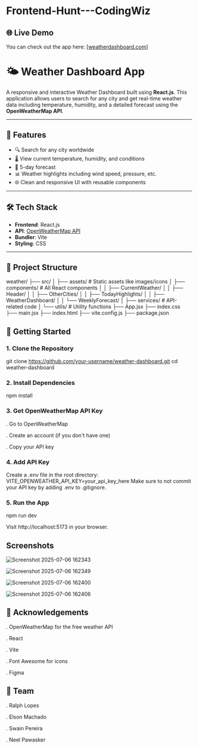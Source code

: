 # Frontend-Hunt---CodingWiz

## 🌐 Live Demo

You can check out the app here: [[weatherdashboard.com](https://codingwizweatherdashboard.netlify.app/)]

# 🌤️ Weather Dashboard App

A responsive and interactive Weather Dashboard built using **React.js**. This application allows users to search for any city and get real-time weather data including temperature, humidity, and a detailed forecast using the **OpenWeatherMap API**.

---

## 🚀 Features

- 🔍 Search for any city worldwide
- 🌡️ View current temperature, humidity, and conditions
- 📅 5-day forecast
- 📊 Weather highlights including wind speed, pressure, etc.
- 🌐 Clean and responsive UI with reusable components

---

## 🛠️ Tech Stack

- **Frontend**: React.js
- **API**: [OpenWeatherMap API](https://openweathermap.org/api)
- **Bundler**: Vite
- **Styling**: CSS

---

## 📁 Project Structure

weather/
├── src/
│ ├── assets/ # Static assets like images/icons
│ ├── components/ # All React components
│ │ ├── CurrentWeather/
│ │ ├── Header/
│ │ ├── OtherCities/
│ │ ├── TodayHighlights/
│ │ ├── WeatherDashboard/
│ │ └── WeeklyForecast/
│ ├── services/ # API-related code
│ └── utils/ # Utility functions
├── App.jsx
├── index.css
├── main.jsx
├── index.html
├── vite.config.js
├── package.json


## 🔑 Getting Started

### 1. Clone the Repository

git clone https://github.com/your-username/weather-dashboard.git
cd weather-dashboard

### 2. Install Dependencies

npm install


### 3. Get OpenWeatherMap API Key

. Go to OpenWeatherMap

. Create an account (if you don't have one)

. Copy your API key


### 4. Add API Key

Create a .env file in the root directory:
VITE_OPENWEATHER_API_KEY=your_api_key_here
Make sure to not commit your API key by adding .env to .gitignore.


### 5. Run the App

npm run dev

Visit http://localhost:5173 in your browser.


## Screenshots 

![Screenshot 2025-07-06 162343](https://github.com/user-attachments/assets/51b901ae-dabc-401d-a990-9f0d31435eef)


![Screenshot 2025-07-06 162349](https://github.com/user-attachments/assets/656a7e2c-7dd9-46cf-a736-3178ead13053)


![Screenshot 2025-07-06 162400](https://github.com/user-attachments/assets/8edf9c4d-6732-47a3-85a4-49c024e3b663)


![Screenshot 2025-07-06 162406](https://github.com/user-attachments/assets/15b66cd4-6e97-4a3e-a8cf-64cc6f5b2191)



## 🙌 Acknowledgements

. OpenWeatherMap for the free weather API

. React

. Vite

. Font Awesome for icons

. Figma


## 👥 Team

. Ralph Lopes

. Elson Machado

. Swain Pereira

. Neel Pawasker








